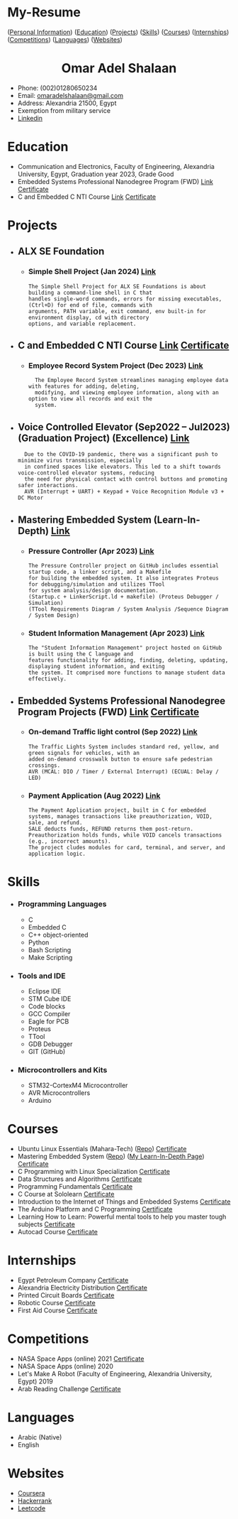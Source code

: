 # My-Resume
([Personal Information](#omar-adel-shalaan))  ([Education](#Education))  ([Projects](#Projects))  ([Skills](#Skills))  ([Courses](#Courses))  ([Internships](#Internships))  ([Competitions](#Competitions))  ([Languages](#Languages))  ([Websites](#Websites))

<h1 align="center">Omar Adel Shalaan</h1>

-	Phone: (002)01280650234
-	Email: omaradelshalaan@gmail.com 
-	Address: Alexandria 21500, Egypt
-	Exemption from military service
-  [Linkedin](https://www.linkedin.com/in/omar-adel-shalaan-67aaa714b/)
  
# Education
  -	 Communication and Electronics, Faculty of Engineering, Alexandria University, Egypt, Graduation year 2023, Grade Good
  -  Embedded Systems Professional Nanodegree Program (FWD) [Link](https://github.com/OmarAdelShalaan/Embedded-Systems-Professional-Nanodegree-Program) [Certificate](./Certificates/Education/Embedded-Systems-Professional-Nanodegree-Program.jpg)
  -  C and Embedded C NTI Course [Link](https://github.com/OmarAdelShalaan/C-and-Embedded-C-NTI-Course) [Certificate](./Certificates/Education/C-and-Embedded-C-NTI-Course.jpg)

# Projects 
- ## ALX SE Foundation
  	- ### Simple Shell Project (Jan 2024) [Link](https://github.com/OmarAdelShalaan/simple_shell)
  	  	  The Simple Shell Project for ALX SE Foundations is about building a command-line shell in C that
		  handles single-word commands, errors for missing executables, (Ctrl+D) for end of file, commands with
		  arguments, PATH variable, exit command, env built-in for environment display, cd with directory
		  options, and variable replacement.
- ## C and Embedded C NTI Course [Link](https://github.com/OmarAdelShalaan/C-and-Embedded-C-NTI-Course) [Certificate](./Certificates/Education/C-and-Embedded-C-NTI-Course.jpg)
  	- ### Employee Record System Project (Dec 2023) [Link](https://github.com/OmarAdelShalaan/C-and-Embedded-C-NTI-Course/tree/main/Employee_Record_System_Project)
  	 		The Employee Record System streamlines managing employee data with features for adding, deleting,
			modifying, and viewing employee information, along with an option to view all records and exit the
			system.
- ##  Voice Controlled Elevator (Sep2022 – Jul2023) (Graduation Project) (Excellence) [Link](https://github.com/OmarAdelShalaan/Elevator-Voice-Control-System) 
		Due to the COVID-19 pandemic, there was a significant push to minimize virus transmission, especially
		in confined spaces like elevators. This led to a shift towards voice-controlled elevator systems, reducing
		the need for physical contact with control buttons and promoting safer interactions.
  		AVR (Interrupt + UART) + Keypad + Voice Recognition Module v3 + DC Motor 
- ##  Mastering Embedded System (Learn-In-Depth) [Link](https://github.com/OmarAdelShalaan/Mastering-Embedded-System)
	-   ###  Pressure Controller (Apr 2023) [Link](https://github.com/OmarAdelShalaan/Mastering-Embedded-System/tree/main/Projects/Pressure_Controller)
			The Pressure Controller project on GitHub includes essential startup code, a linker script, and a Makefile
			for building the embedded system. It also integrates Proteus for debugging/simulation and utilizes TTool
			for system analysis/design documentation.
			(Startup.c + LinkerScript.ld + makefile) (Proteus Debugger / Simulation) 
			(TTool Requirements Diagram / System Analysis /Sequence Diagram / System Design) 
	-   ###  Student Information Management (Apr 2023) [Link](https://github.com/OmarAdelShalaan/Mastering-Embedded-System/tree/main/Projects/Student_Information_Management)
			The "Student Information Management" project hosted on GitHub is built using the C language and
			features functionality for adding, finding, deleting, updating, displaying student information, and exiting
			the system. It comprised more functions to manage student data effectively.
- ##  Embedded Systems Professional Nanodegree Program Projects (FWD) [Link](https://github.com/OmarAdelShalaan/Embedded-Systems-Professional-Nanodegree-Program) [Certificate](./Certificates/Education/Embedded-Systems-Professional-Nanodegree-Program.jpg)
	-   ###  On-demand Traffic light control (Sep 2022) [Link](https://github.com/OmarAdelShalaan/Embedded-Systems-Professional-Nanodegree-Program/tree/main/On-demand%20Traffic%20light%20control)
			The Traffic Lights System includes standard red, yellow, and green signals for vehicles, with an
			added on-demand crosswalk button to ensure safe pedestrian crossings.
			AVR (MCAL: DIO / Timer / External Interrupt) (ECUAL: Delay / LED) 
	-   ###  Payment Application (Aug 2022) [Link](https://github.com/OmarAdelShalaan/Embedded-Systems-Professional-Nanodegree-Program/tree/main/Payment%20Application)
			The Payment Application project, built in C for embedded systems, manages transactions like preauthorization, VOID, sale, and refund.
			SALE deducts funds, REFUND returns them post-return. Preauthorization holds funds, while VOID cancels transactions (e.g., incorrect amounts).
			The project cludes modules for card, terminal, and server, and application logic.

# Skills
- ###  Programming Languages
	-  C
	-  Embedded C
	-  C++ object-oriented
	-  Python
	-  Bash Scripting
 	-  Make Scripting
- ###  Tools and IDE
	-  Eclipse IDE
	-  STM Cube IDE
	-  Code blocks
	-  GCC Compiler
	-  Eagle for PCB
	-  Proteus
	-  TTool
 	-  GDB Debugger  	
	-  GIT (GitHub) 
- ###  Microcontrollers and Kits
	-  STM32-CortexM4 Microcontroller
	-  AVR Microcontrollers
	-  Arduino
		
# Courses 
  -	Ubuntu Linux Essentials (Mahara-Tech) ([Repo](https://github.com/OmarAdelShalaan/Ubuntu_Linux_Essentials)) [Certificate](./Certificates/Courses/Ubuntu_Linux_Essentials.jpg)
  -	Mastering Embedded System  ([Repo](https://github.com/OmarAdelShalaan/Mastering-Embedded-System)) ([My Learn-In-Depth Page](https://www.learn-in-depth-store.com/account/blank-4))  [Certificate](./Certificates/Courses/Learn_In_Depth.jpg)
  - C Programming with Linux Specialization  [Certificate](./Certificates/Courses/C_Programming_with_Linux_Specialization)
  -	Data Structures and Algorithms  [Certificate](./Certificates/Courses/Data_Structures_and_Algorithms.jpg)  
  -	Programming Fundamentals  [Certificate](./Certificates/Courses/Programming_Fundamentals.jpg)  
  -	C Course at Sololearn  [Certificate](./Certificates/Courses/C_Sololearn.jpg)   
  -	Introduction to the Internet of Things and Embedded Systems  [Certificate](./Certificates/Courses/Introduction_to_the_Internet_of_Things_and_Embedded_Systems.jpg) 
  -	The Arduino Platform and C Programming  [Certificate](./Certificates/Courses/The_Arduino_Platform_and_C_Programming.jpg)  
  -	Learning How to Learn: Powerful mental tools to help you master tough subjects  [Certificate](./Certificates/Courses/Learning_How_to_Learn_Powerful_mental_tools_to_help_you_master_tough_subjects.jpg)  
  - Autocad Course  [Certificate](./Certificates/Courses/Autocad_Course.jpg) 
  
# Internships 
- Egypt Petroleum Company  [Certificate](./Certificates/Internships/Egypt_Petroleum_Company.jpg)
- Alexandria Electricity Distribution  [Certificate](./Certificates/Internships/Alexandria_Electricity_Distribution.jpg)
- Printed Circuit Boards  [Certificate](./Certificates/Internships/Printed_Circuit_Boards.jpg)
- Robotic Course   [Certificate](./Certificates/Internships/Robotic_Course.jpg)
- First Aid Course  [Certificate](./Certificates/Internships/First_Aid_Course.jpg)

# Competitions 
- NASA Space Apps (online) 2021  [Certificate](./Certificates/Competitions/NASA_Space_Apps.jpg)
- NASA Space Apps (online) 2020 
- Let's Make A Robot (Faculty of Engineering, Alexandria University, Egypt) 2019
- Arab Reading Challenge  [Certificate](./Certificates/Competitions/Arab_Reading_Challenge.jpg)
  
# Languages
- Arabic (Native)
- English

# Websites
- [Coursera](https://www.coursera.org/user/0af65574584ba272781ed5e67bd0b056)
- [Hackerrank](https://www.hackerrank.com/omaradelshalaan)
- [Leetcode](https://leetcode.com/OmarAdelShalaan/)

  

